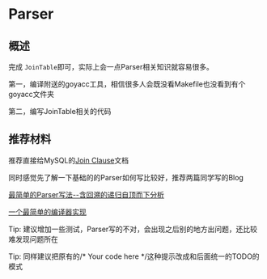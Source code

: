 # Parser

## 概述

完成 `JoinTable`即可，实际上会一点Parser相关知识就容易很多。

第一，编译附送的goyacc工具，相信很多人会既没看Makefile也没看到有个goyacc文件夹

第二，编写JoinTable相关的代码

## 推荐材料

推荐直接给MySQL的[Join Clause](https://dev.mysql.com/doc/refman/5.7/en/join.html)文档

同时感觉先了解一下基础的的Parser如何写比较好，推荐两篇同学写的Blog

[最简单的Parser写法--含回溯的递归自顶而下分析]([https://longfangsong.github.io/2020/05/17/%E6%9C%80%E7%AE%80%E5%8D%95%E7%9A%84Parser%E5%86%99%E6%B3%95%E2%80%94%E2%80%94%E5%90%AB%E5%9B%9E%E6%9C%94%E7%9A%84%E9%80%92%E5%BD%92%E8%87%AA%E9%A1%B6%E8%80%8C%E4%B8%8B%E5%88%86%E6%9E%90/](https://longfangsong.github.io/2020/05/17/最简单的Parser写法——含回朔的递归自顶而下分析/))

[一个最简单的编译器实现]([https://longfangsong.github.io/2019/05/21/%E4%B8%80%E4%B8%AA%E6%9C%80%E7%AE%80%E5%8D%95%E7%9A%84%E7%BC%96%E8%AF%91%E5%99%A8%E7%9A%84%E5%AE%9E%E7%8E%B0/](https://longfangsong.github.io/2019/05/21/一个最简单的编译器的实现/))



Tip: 建议增加一些测试，Parser写的不对，会出现之后别的地方出问题，还比较难发现问题所在

Tip: 同样建议把原有的/* Your code here */这种提示改成和后面统一的TODO的模式

